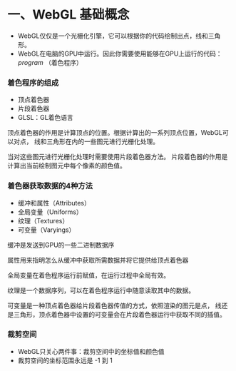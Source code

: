 # 一、WebGL 基础概念

* WebGL仅仅是一个光栅化引擎，它可以根据你的代码绘制出点，线和三角形。
* WebGL在电脑的GPU中运行。因此你需要使用能够在GPU上运行的代码：*program* （着色程序）

### 着色程序的组成

- 顶点着色器
- 片段着色器
- GLSL：GL着色语言

顶点着色器的作用是计算顶点的位置。根据计算出的一系列顶点位置，WebGL可以对点， 线和三角形在内的一些图元进行光栅化处理。

当对这些图元进行光栅化处理时需要使用片段着色器方法。 片段着色器的作用是计算出当前绘制图元中每个像素的颜色值。

### 着色器获取数据的4种方法

* 缓冲和属性（Attributes）
* 全局变量（Uniforms）
* 纹理（Textures）
* 可变量（Varyings）

缓冲是发送到GPU的一些二进制数据序

属性用来指明怎么从缓冲中获取所需数据并将它提供给顶点着色器

全局变量在着色程序运行前赋值，在运行过程中全局有效。

纹理是一个数据序列，可以在着色程序运行中随意读取其中的数据。

可变量是一种顶点着色器给片段着色器传值的方式，依照渲染的图元是点， 线还是三角形，顶点着色器中设置的可变量会在片段着色器运行中获取不同的插值。

### 裁剪空间

- WebGL只关心两件事：裁剪空间中的坐标值和颜色值
- 裁剪空间的坐标范围永远是 -1 到 1
